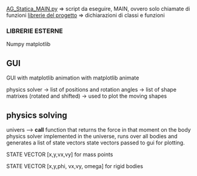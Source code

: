 [AG_Statica_MAIN.py](../src/AG_Statica_MAIN.py) =>  script da eseguire, MAIN, ovvero solo chiamate di funzioni
[librerie del progetto](../src/lib/)  => dichiarazioni di classi e funzioni 


### LIBRERIE ESTERNE

Numpy
matplotlib






## GUI

GUI with matplotlib
animation with matplotlib animate

physics solver -> list of positions and rotation angles -> list of shape matrixes (rotated and shifted) -> used to plot the moving shapes



## physics solving

univers --> __call__ function that returns the force in that moment on the body
physics solver implemented in the universe, runs over all bodies and generates a list of state vectors
state vectors passed to gui for plotting.


STATE VECTOR  [x,y,vx,vy]  for mass points

STATE VECTOR  [x,y,phi, vx,vy, omega]  for rigid bodies


